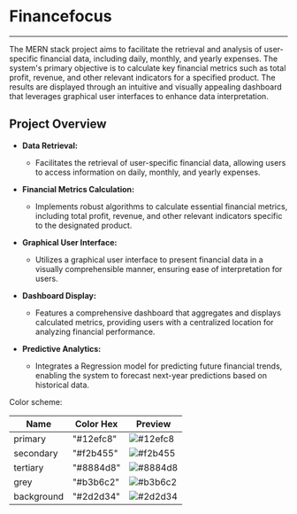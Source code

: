 # Financefocus


---

The MERN stack project aims to facilitate the retrieval and analysis of user-specific financial data, including daily, monthly, and yearly expenses. The system's primary objective is to calculate key financial metrics such as total profit, revenue, and other relevant indicators for a specified product. The results are displayed through an intuitive and visually appealing dashboard that leverages graphical user interfaces to enhance data interpretation.




## Project Overview

- **Data Retrieval:**
  - Facilitates the retrieval of user-specific financial data, allowing users to access information on daily, monthly, and yearly expenses.

- **Financial Metrics Calculation:**
  - Implements robust algorithms to calculate essential financial metrics, including total profit, revenue, and other relevant indicators specific to the designated product.

- **Graphical User Interface:**
  - Utilizes a graphical user interface to present financial data in a visually comprehensible manner, ensuring ease of interpretation for users.

- **Dashboard Display:**
  - Features a comprehensive dashboard that aggregates and displays calculated metrics, providing users with a centralized location for analyzing financial performance.

- **Predictive Analytics:**
  - Integrates a Regression model for predicting future financial trends, enabling the system to forecast next-year predictions based on historical data.

Color scheme:
 
|   Name      | Color Hex  | Preview       |
|-------------|------------|---------------|
| primary     | "#12efc8"  | ![#12efc8](https://via.placeholder.com/15/12efc8/000000?text=+) |
| secondary   | "#f2b455"  | ![#f2b455](https://via.placeholder.com/15/f2b455/000000?text=+) |
| tertiary    | "#8884d8"  | ![#8884d8](https://via.placeholder.com/15/8884d8/000000?text=+) |
| grey        | "#b3b6c2"  | ![#b3b6c2](https://via.placeholder.com/15/b3b6c2/000000?text=+) |
| background  | "#2d2d34"  | ![#2d2d34](https://via.placeholder.com/15/2d2d34/000000?text=+) |
